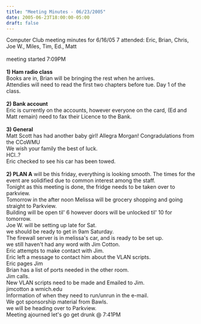 ```yaml
---
title: "Meeting Minutes - 06/23/2005"
date: 2005-06-23T18:00:00-05:00
draft: false
---
```


Computer Club meeting minutes for 6/16/05
7 attended: Eric, Brian, Chris, Joe W., Miles, Tim, Ed., Matt<br>
<br>
meeting started 7:09PM<br>
<br>
<b>1) Ham radio class</b><br>
Books are in, Brian will be bringing the rest when he arrives.<br>
Attendies will need to read the first two chapters before tue. Day 1 of the class.<br>
<br>
<b>2) Bank account</b><br>
Eric is currently on the accounts, however everyone on the card, (Ed and Matt remain) need to fax their Licence to the Bank.<br>
<br>
<b>3) General</b><br>
Matt Scott has had another baby girl! Allegra Morgan! Congradulations from the CCoWMU<br>
We wish your family the best of luck.<br>
HCl..?<br>
Eric checked to see his car has been towed.<br>
<br>
<b>2) PLAN A</b>
will be this friday, everything is looking smooth.  The times for the event are solidified due to common interest among the staff.<br>
Tonight as this meeting is done, the fridge needs to be taken over to parkview.<br>
Tomorrow in the after noon Melissa will be grocery shopping and going straight to Parkview.<br>
Building will be open til' 6 however doors will be unlocked til' 10 for tomorrow.<br>
Joe W. will be setting up late for Sat.<br>
we should be ready to get in 9am Saturday.<br>
The firewall server is in melissa's car, and is ready to be set up.<br>
we still haven't had any word with Jim Cotton.<br>
Eric attempts to make contact with Jim.<br>
Eric left a message to contact him about the VLAN scripts.<br>
Eric pages Jim<br>
Brian has a list of ports needed in the other room.<br>
Jim calls.<br>
New VLAN scripts need to be made and Emailed to Jim.<br>jimcotton a wmich.edu<br>
Information of when they need to run/unrun in the e-mail.<br>
We got sponsorship material from Bawls.<br>
we will be heading over to Parkview.<br>
Meeting ajourned let's go get drunk @ 7:41PM<br>

